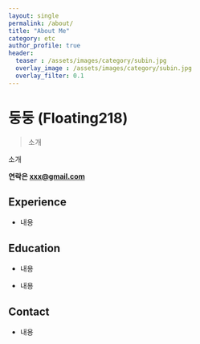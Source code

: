 ```yaml
---
layout: single
permalink: /about/
title: "About Me"
category: etc
author_profile: true
header:
  teaser : /assets/images/category/subin.jpg
  overlay_image : /assets/images/category/subin.jpg
  overlay_filter: 0.1
---
```


# 둥둥 (Floating218)

> 소개

소개

**연락은 xxx@gmail.com**


## Experience

- 내용

## Education

- 내용

* 내용



## Contact

- 내용
